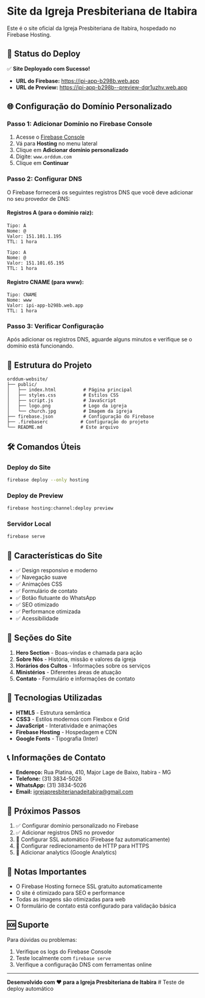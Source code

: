 # Site da Igreja Presbiteriana de Itabira

Este é o site oficial da Igreja Presbiteriana de Itabira, hospedado no Firebase Hosting.

## 🚀 Status do Deploy

✅ **Site Deployado com Sucesso!**
- **URL do Firebase:** https://ipi-app-b298b.web.app
- **URL de Preview:** https://ipi-app-b298b--preview-dqr1uzhv.web.app

## 🌐 Configuração do Domínio Personalizado

### Passo 1: Adicionar Domínio no Firebase Console

1. Acesse o [Firebase Console](https://console.firebase.google.com/project/ipi-app-b298b/overview)
2. Vá para **Hosting** no menu lateral
3. Clique em **Adicionar domínio personalizado**
4. Digite: `www.orddum.com`
5. Clique em **Continuar**

### Passo 2: Configurar DNS

O Firebase fornecerá os seguintes registros DNS que você deve adicionar no seu provedor de DNS:

#### Registros A (para o domínio raiz):
```
Tipo: A
Nome: @
Valor: 151.101.1.195
TTL: 1 hora

Tipo: A
Nome: @
Valor: 151.101.65.195
TTL: 1 hora
```

#### Registro CNAME (para www):
```
Tipo: CNAME
Nome: www
Valor: ipi-app-b298b.web.app
TTL: 1 hora
```

### Passo 3: Verificar Configuração

Após adicionar os registros DNS, aguarde alguns minutos e verifique se o domínio está funcionando.

## 📁 Estrutura do Projeto

```
orddum-website/
├── public/
│   ├── index.html          # Página principal
│   ├── styles.css          # Estilos CSS
│   ├── script.js           # JavaScript
│   ├── logo.png            # Logo da igreja
│   └── church.jpg          # Imagem da igreja
├── firebase.json           # Configuração do Firebase
├── .firebaserc            # Configuração do projeto
└── README.md              # Este arquivo
```

## 🛠️ Comandos Úteis

### Deploy do Site
```bash
firebase deploy --only hosting
```

### Deploy de Preview
```bash
firebase hosting:channel:deploy preview
```

### Servidor Local
```bash
firebase serve
```

## 🎨 Características do Site

- ✅ Design responsivo e moderno
- ✅ Navegação suave
- ✅ Animações CSS
- ✅ Formulário de contato
- ✅ Botão flutuante do WhatsApp
- ✅ SEO otimizado
- ✅ Performance otimizada
- ✅ Acessibilidade

## 📱 Seções do Site

1. **Hero Section** - Boas-vindas e chamada para ação
2. **Sobre Nós** - História, missão e valores da igreja
3. **Horários dos Cultos** - Informações sobre os serviços
4. **Ministérios** - Diferentes áreas de atuação
5. **Contato** - Formulário e informações de contato

## 🔧 Tecnologias Utilizadas

- **HTML5** - Estrutura semântica
- **CSS3** - Estilos modernos com Flexbox e Grid
- **JavaScript** - Interatividade e animações
- **Firebase Hosting** - Hospedagem e CDN
- **Google Fonts** - Tipografia (Inter)

## 📞 Informações de Contato

- **Endereço:** Rua Platina, 410, Major Lage de Baixo, Itabira - MG
- **Telefone:** (31) 3834-5026
- **WhatsApp:** (31) 3834-5026
- **Email:** igrejapresbiterianadeitabira@gmail.com

## 🚀 Próximos Passos

1. ✅ Configurar domínio personalizado no Firebase
2. ✅ Adicionar registros DNS no provedor
3. 🔄 Configurar SSL automático (Firebase faz automaticamente)
4. 🔄 Configurar redirecionamento de HTTP para HTTPS
5. 🔄 Adicionar analytics (Google Analytics)

## 📝 Notas Importantes

- O Firebase Hosting fornece SSL gratuito automaticamente
- O site é otimizado para SEO e performance
- Todas as imagens são otimizadas para web
- O formulário de contato está configurado para validação básica

## 🆘 Suporte

Para dúvidas ou problemas:
1. Verifique os logs do Firebase Console
2. Teste localmente com `firebase serve`
3. Verifique a configuração DNS com ferramentas online

---

**Desenvolvido com ❤️ para a Igreja Presbiteriana de Itabira** # Teste de deploy automático
